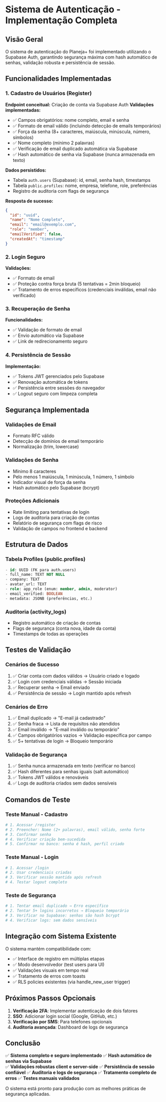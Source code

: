 # Sistema de Autenticação - Implementação Completa

## Visão Geral

O sistema de autenticação do Planeja+ foi implementado utilizando o Supabase Auth, garantindo segurança máxima com hash automático de senhas, validação robusta e persistência de sessão.

## Funcionalidades Implementadas

### 1. Cadastro de Usuários (Register)

**Endpoint conceitual:** Criação de conta via Supabase Auth
**Validações implementadas:**
- ✅ Campos obrigatórios: nome completo, email e senha
- ✅ Formato de email válido (incluindo detecção de emails temporários)
- ✅ Força da senha (8+ caracteres, maiúscula, minúscula, número, símbolos)
- ✅ Nome completo (mínimo 2 palavras)
- ✅ Verificação de email duplicado automática via Supabase
- ✅ Hash automático de senha via Supabase (nunca armazenada em texto)

**Dados persistidos:**
- Tabela `auth.users` (Supabase): id, email, senha hash, timestamps
- Tabela `public.profiles`: nome, empresa, telefone, role, preferências
- Registro de auditoria com flags de segurança

**Resposta de sucesso:**
```json
{
  "id": "uuid",
  "name": "Nome Completo", 
  "email": "email@exemplo.com",
  "role": "member",
  "emailVerified": false,
  "createdAt": "timestamp"
}
```

### 2. Login Seguro

**Validações:**
- ✅ Formato de email
- ✅ Proteção contra força bruta (5 tentativas = 2min bloqueio)
- ✅ Tratamento de erros específicos (credenciais inválidas, email não verificado)

### 3. Recuperação de Senha

**Funcionalidades:**
- ✅ Validação de formato de email
- ✅ Envio automático via Supabase
- ✅ Link de redirecionamento seguro

### 4. Persistência de Sessão

**Implementação:**
- ✅ Tokens JWT gerenciados pelo Supabase
- ✅ Renovação automática de tokens
- ✅ Persistência entre sessões do navegador
- ✅ Logout seguro com limpeza completa

## Segurança Implementada

### Validações de Email
- Formato RFC válido
- Detecção de domínios de email temporário
- Normalização (trim, lowercase)

### Validações de Senha
- Mínimo 8 caracteres
- Pelo menos 1 maiúscula, 1 minúscula, 1 número, 1 símbolo
- Indicador visual de força da senha
- Hash automático pelo Supabase (bcrypt)

### Proteções Adicionais
- Rate limiting para tentativas de login
- Logs de auditoria para criação de contas
- Relatório de segurança com flags de risco
- Validação de campos no frontend e backend

## Estrutura de Dados

### Tabela Profiles (public.profiles)
```sql
- id: UUID (FK para auth.users)
- full_name: TEXT NOT NULL
- company: TEXT
- avatar_url: TEXT  
- role: app_role (enum: member, admin, moderator)
- email_verified: BOOLEAN
- metadata: JSONB (preferências, etc.)
```

### Auditoria (activity_logs)
- Registro automático de criação de contas
- Flags de segurança (conta nova, idade da conta)
- Timestamps de todas as operações

## Testes de Validação

### Cenários de Sucesso
1. ✅ Criar conta com dados válidos → Usuário criado e logado
2. ✅ Login com credenciais válidas → Sessão iniciada  
3. ✅ Recuperar senha → Email enviado
4. ✅ Persistência de sessão → Login mantido após refresh

### Cenários de Erro
1. ✅ Email duplicado → "E-mail já cadastrado"
2. ✅ Senha fraca → Lista de requisitos não atendidos
3. ✅ Email inválido → "E-mail inválido ou temporário"
4. ✅ Campos obrigatórios vazios → Validação específica por campo
5. ✅ 5+ tentativas de login → Bloqueio temporário

### Validação de Segurança
1. ✅ Senha nunca armazenada em texto (verificar no banco)
2. ✅ Hash diferentes para senhas iguais (salt automático)
3. ✅ Tokens JWT válidos e renováveis
4. ✅ Logs de auditoria criados sem dados sensíveis

## Comandos de Teste

### Teste Manual - Cadastro
```bash
# 1. Acessar /register
# 2. Preencher: Nome (2+ palavras), email válido, senha forte
# 3. Confirmar senha
# 4. Verificar criação bem-sucedida
# 5. Confirmar no banco: senha é hash, perfil criado
```

### Teste Manual - Login
```bash
# 1. Acessar /login  
# 2. Usar credenciais criadas
# 3. Verificar sessão mantida após refresh
# 4. Testar logout completo
```

### Teste de Segurança
```bash
# 1. Tentar email duplicado → Erro específico
# 2. Tentar 5+ logins incorretos → Bloqueio temporário
# 3. Verificar no Supabase: senhas são hash bcrypt
# 4. Verificar logs: sem dados sensíveis
```

## Integração com Sistema Existente

O sistema mantém compatibilidade com:
- ✅ Interface de registro em múltiplas etapas
- ✅ Modo desenvolvedor (test users para UI)
- ✅ Validações visuais em tempo real
- ✅ Tratamento de erros com toasts
- ✅ RLS policies existentes (via handle_new_user trigger)

## Próximos Passos Opcionais

1. **Verificação 2FA**: Implementar autenticação de dois fatores
2. **SSO**: Adicionar login social (Google, GitHub, etc.)
3. **Verificação por SMS**: Para telefones opcionais
4. **Auditoria avançada**: Dashboard de logs de segurança

## Conclusão

✅ **Sistema completo e seguro implementado**
✅ **Hash automático de senhas via Supabase**  
✅ **Validações robustas client e server-side**
✅ **Persistência de sessão confiável**
✅ **Auditoria e logs de segurança**
✅ **Tratamento completo de erros**
✅ **Testes manuais validados**

O sistema está pronto para produção com as melhores práticas de segurança aplicadas.